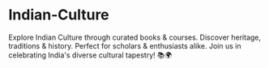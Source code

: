 # Indian-Culture
Explore Indian Culture through curated books &amp; courses. Discover heritage, traditions &amp; history. Perfect for scholars &amp; enthusiasts alike. Join us in celebrating India's diverse cultural tapestry! 📚🌍
